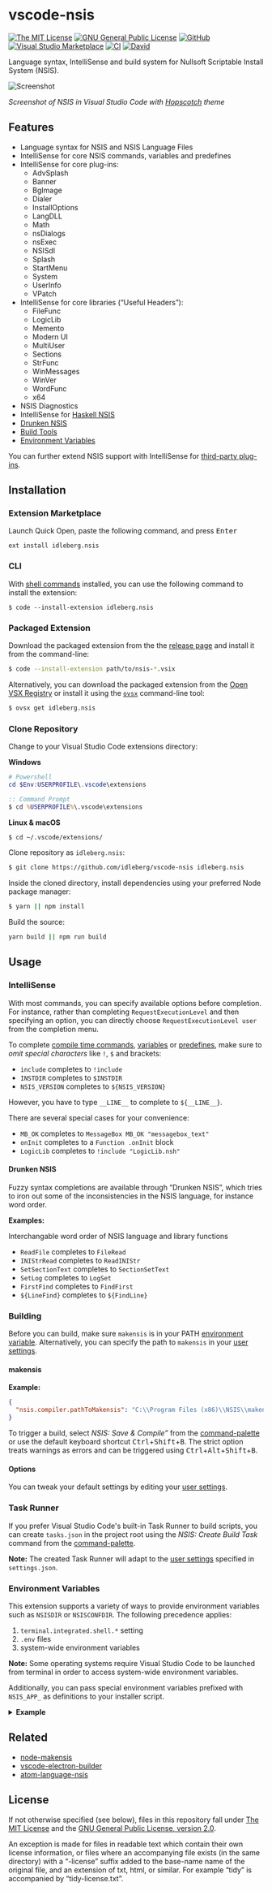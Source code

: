 # vscode-nsis

[![The MIT License](https://flat.badgen.net/badge/license/MIT/orange)](http://opensource.org/licenses/MIT)
[![GNU General Public License](https://flat.badgen.net/badge/license/GPL%20v2/orange)](http://www.gnu.org/licenses/gpl-2.0.html)
[![GitHub](https://flat.badgen.net/github/release/idleberg/vscode-nsis)](https://github.com/idleberg/vscode-nsis/releases)
[![Visual Studio Marketplace](https://flat.badgen.net/vs-marketplace/i/idleberg.nsis)](https://marketplace.visualstudio.com/items?itemName=idleberg.nsis)
[![CI](https://img.shields.io/github/workflow/status/idleberg/vscode-nsis/CI?style=flat-square)](https://github.com/idleberg/vscode-nsis/actions)
[![David](https://flat.badgen.net/david/dep/idleberg/vscode-nsis)](https://david-dm.org/idleberg/vscode-nsis)

Language syntax, IntelliSense and build system for Nullsoft Scriptable Install System (NSIS).

![Screenshot](https://raw.githubusercontent.com/idleberg/vscode-nsis/master/images/screenshot.png)

*Screenshot of NSIS in Visual Studio Code with [Hopscotch](https://marketplace.visualstudio.com/items?itemName=idleberg.hopscotch) theme*

## Features

* Language syntax for NSIS and NSIS Language Files
* IntelliSense for core NSIS commands, variables and predefines
* IntelliSense for core plug-ins:
    * AdvSplash
    * Banner
    * BgImage
    * Dialer
    * InstallOptions
    * LangDLL
    * Math
    * nsDialogs
    * nsExec
    * NSISdl
    * Splash
    * StartMenu
    * System
    * UserInfo
    * VPatch
* IntelliSense for core libraries (“Useful Headers”):
    * FileFunc
    * LogicLib
    * Memento
    * Modern UI
    * MultiUser
    * Sections
    * StrFunc
    * WinMessages
    * WinVer
    * WordFunc
    * x64
* NSIS Diagnostics
* IntelliSense for [Haskell NSIS](https://hackage.haskell.org/package/nsis)
* [Drunken NSIS](https://github.com/idleberg/vscode-nsis#drunken-nsis)
* [Build Tools](https://github.com/idleberg/vscode-nsis#building)
* [Environment Variables](https://github.com/idleberg/vscode-nsis#environment-variables)

You can further extend NSIS support with IntelliSense for [third-party plug-ins](https://github.com/idleberg/vscode-nsis-plugins).

## Installation

### Extension Marketplace

Launch Quick Open, paste the following command, and press <kbd>Enter</kbd>

`ext install idleberg.nsis`

### CLI

With [shell commands](https://code.visualstudio.com/docs/editor/command-line) installed, you can use the following command to install the extension:

`$ code --install-extension idleberg.nsis`

### Packaged Extension

Download the packaged extension from the the [release page](https://github.com/idleberg/vscode-nsis/releases) and install it from the command-line:

```bash
$ code --install-extension path/to/nsis-*.vsix
```

Alternatively, you can download the packaged extension from the [Open VSX Registry](https://open-vsx.org/) or install it using the [`ovsx`](https://www.npmjs.com/package/ovsx) command-line tool:

```bash
$ ovsx get idleberg.nsis
```

### Clone Repository

Change to your Visual Studio Code extensions directory:

**Windows**

```powershell
# Powershell
cd $Env:USERPROFILE\.vscode\extensions
```

```cmd
:: Command Prompt
$ cd %USERPROFILE%\.vscode\extensions
```

**Linux & macOS**

```bash
$ cd ~/.vscode/extensions/
```

Clone repository as `idleberg.nsis`:

```bash
$ git clone https://github.com/idleberg/vscode-nsis idleberg.nsis
```

Inside the cloned directory, install dependencies using your preferred Node package manager:

```bash
$ yarn || npm install
```

Build the source:

```bash
yarn build || npm run build
```

## Usage

### IntelliSense

With most commands, you can specify available options before completion. For instance, rather than completing `RequestExecutionLevel` and then specifying an option, you can directly choose `RequestExecutionLevel user` from the completion menu.

To complete [compile time commands](http://nsis.sourceforge.net/Docs/Chapter5.html#), [variables](http://nsis.sourceforge.net/Docs/Chapter4.html#varother) or [predefines](http://nsis.sourceforge.net/Docs/Chapter5.html#comppredefines), make sure to *omit special characters* like `!`, `$` and brackets:

* `include` completes to `!include`
* `INSTDIR` completes to `$INSTDIR`
* `NSIS_VERSION` completes to `${NSIS_VERSION}`

However, you have to type `__LINE__` to complete to `${__LINE__}`.

There are several special cases for your convenience:

* `MB_OK` completes to `MessageBox MB_OK "messagebox_text"`
* `onInit` completes to a `Function .onInit` block
* `LogicLib` completes to `!include "LogicLib.nsh"`

#### Drunken NSIS

Fuzzy syntax completions are available through “Drunken NSIS”, which tries to iron out some of the inconsistencies in the NSIS language, for instance word order.

**Examples:**

Interchangable word order of NSIS language and library functions

* `ReadFile` completes to `FileRead`
* `INIStrRead` completes to `ReadINIStr`
* `SetSectionText` completes to `SectionSetText`
* `SetLog` completes to `LogSet`
* `FirstFind` completes to `FindFirst`
* `${LineFind}` completes to `${FindLine}`

### Building

Before you can build, make sure `makensis` is in your PATH [environment variable](http://superuser.com/a/284351/195953). Alternatively, you can specify the path to `makensis` in your [user settings](https://code.visualstudio.com/docs/customization/userandworkspace).

#### makensis

**Example:**

```json
{
  "nsis.compiler.pathToMakensis": "C:\\Program Files (x86)\\NSIS\\makensis.exe"
}
```

To trigger a build, select *NSIS: Save & Compile”* from the [command-palette](https://code.visualstudio.com/docs/editor/codebasics#_command-palette) or use the default keyboard shortcut <kbd>Ctrl</kbd>+<kbd>Shift</kbd>+<kbd>B</kbd>. The strict option treats warnings as errors and can be triggered using <kbd>Ctrl</kbd>+<kbd>Alt</kbd>+<kbd>Shift</kbd>+<kbd>B</kbd>.

#### Options

You can tweak your default settings by editing your [user settings](https://code.visualstudio.com/Docs/customization/userandworkspace).

### Task Runner

If you prefer Visual Studio Code's built-in Task Runner to build scripts, you can create `tasks.json` in the project root using the *NSIS: Create Build Task* command from the [command-palette](https://code.visualstudio.com/docs/editor/codebasics#_command-palette).

**Note:** The created Task Runner will adapt to the [user settings](https://code.visualstudio.com/Docs/customization/userandworkspace) specified in `settings.json`.

### Environment Variables

This extension supports a variety of ways to provide environment variables such as `NSISDIR` or `NSISCONFDIR`. The following precedence applies:

1. `terminal.integrated.shell.*` setting
2. `.env` files
3. system-wide environment variables

**Note:** Some operating systems require Visual Studio Code to be launched from terminal in order to access system-wide environment variables.

Additionally, you can pass special environment variables prefixed with `NSIS_APP_` as definitions to your installer script.

<details>
<summary><strong>Example</strong></summary>

```env
# .env
NSIS_APP_ENVIRONMENT=development
```

```nsis
# installer.nsi
!if ${NSIS_APP_ENVIRONMENT} == "development"
  DetailPrint "Valuable Debug Information"
!endif
```
</details>

## Related

- [node-makensis](https://www.npmjs.com/package/makensis)
- [vscode-electron-builder](https://marketplace.visualstudio.com/items?itemName=idleberg.electron-builder)
- [atom-language-nsis](https://atom.io/packages/language-nsis)

## License

If not otherwise specified (see below), files in this repository fall under [The MIT License](https://opensource.org/licenses/MIT) and the [GNU General Public License, version 2.0](https://opensource.org/licenses/GPL-2.0).

An exception is made for files in readable text which contain their own license information, or files where an accompanying file exists (in the same directory) with a “-license” suffix added to the base-name name of the original file, and an extension of txt, html, or similar. For example “tidy” is accompanied by “tidy-license.txt”.

[wine]: https://winehq.org
[makensis]: http://nsis.sourceforge.net/Docs/Chapter3.html#usage
[ppo]: https://nsis.sourceforge.io/Docs/Chapter3.html#usagereference
